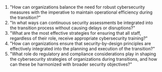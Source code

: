 1. "How can organizations balance the need for robust cybersecurity measures with the imperative to maintain operational efficiency during the transition?"
2. "In what ways can continuous security assessments be integrated into the transition process without causing delays or disruptions?"
3. "What are the most effective strategies for ensuring that all staff, regardless of their role, receive appropriate cybersecurity training?"
4. "How can organizations ensure that security-by-design principles are effectively integrated into the planning and execution of the transition?"
5. "What role do regulatory and compliance considerations play in shaping the cybersecurity strategies of organizations during transitions, and how can these be harmonized with broader security objectives?"
